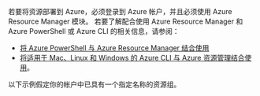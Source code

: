 若要将资源部署到 Azure，必须登录到 Azure 帐户，并且必须使用 Azure Resource Manager 模块。 若要了解配合使用 Azure Resource Manager 和 Azure PowerShell 或 Azure CLI 的相关信息，请参阅：

* [将 Azure PowerShell 与 Azure Resource Manager 结合使用](/documentation/articles/powershell-azure-resource-manager/)
* [将适用于 Mac、Linux 和 Windows 的 Azure CLI 与 Azure 资源管理结合使用](/documentation/articles/xplat-cli-azure-resource-manager/)。

以下示例假定你的帐户中已具有一个指定名称的资源组。